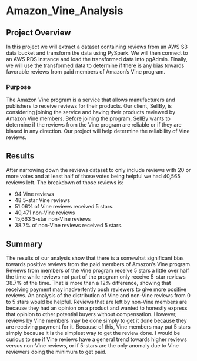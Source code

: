 # Amazon_Vine_Analysis

## Project Overview
In this project we will extract a dataset containing reviews from an AWS S3 data bucket and transform the data using PySpark.  We will then connect to an AWS RDS instance and load the transformed data into pgAdmin.  Finally, we will use the transformed data to determine if there is any bias towards favorable reviews from paid members of Amazon’s Vine program.

### Purpose
The Amazon Vine program is a service that allows manufacturers and publishers to receive reviews for their products.  Our client, SellBy, is considering joining the service and having their products reviewed by Amazon Vine members.  Before joining the program, SellBy wants to determine if the reviews from the Vine program are reliable or if they are biased in any direction.  Our project will help determine the reliability of Vine reviews.

## Results
After narrowing down the reviews dataset to only include reviews with 20 or more votes and at least half of those votes being helpful we had 40,565 reviews left.  The breakdown of those reviews is:
-	94 Vine reviews
-	48 5-star Vine reviews
-	51.06% of Vine reviews received 5 stars.
-	40,471 non-Vine reviews
-	15,663 5-star non-Vine reviews
-	38.7% of non-Vine reviews received 5 stars.

## Summary
The results of our analysis show that there is a somewhat significant bias towards positive reviews from the paid members of Amazon’s Vine program.  Reviews from members of the Vine program receive 5 stars a little over half the time while reviews not part of the program only receive 5-star reviews 38.7% of the time.  That is more than a 12% difference, showing that receiving payment may inadvertently push reviewers to give more positive reviews.
An analysis of the distribution of Vine and non-Vine reviews from 0 to 5 stars would be helpful.  Reviews that are left by non-Vine members are because they had an opinion on a product and wanted to honestly express that opinion to other potential buyers without compensation.  However, reviews by Vine members may be done simply to get it done because they are receiving payment for it.  Because of this, Vine members may put 5 stars simply because it is the simplest way to get the review done.  I would be curious to see if Vine reviews have a general trend towards higher reviews versus non-Vine reviews, or if 5-stars are the only anomaly due to Vine reviewers doing the minimum to get paid.
